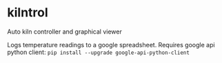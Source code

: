 # kilntrol
Auto kiln controller and graphical viewer

Logs temperature readings to a google spreadsheet.  Requires google api python client:
`pip install --upgrade google-api-python-client`
